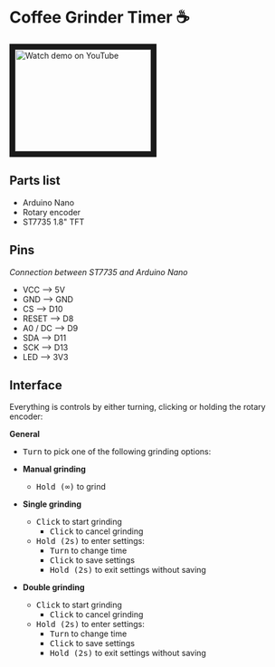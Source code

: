# Coffee Grinder Timer ☕️

<a href="http://www.youtube.com/watch?feature=player_embedded&v=_ijmQUTWak0" target="_blank"><img src="http://img.youtube.com/vi/_ijmQUTWak0/0.jpg" alt="Watch demo on YouTube" width="240" height="180" border="10" /></a>

## Parts list
- Arduino Nano
- Rotary encoder
- ST7735 1.8" TFT

## Pins
*Connection between ST7735 and Arduino Nano*
- VCC     --> 5V
- GND     --> GND
- CS      --> D10
- RESET   --> D8
- A0 / DC --> D9
- SDA     --> D11
- SCK     --> D13
- LED     --> 3V3

## Interface
Everything is controls by either turning, clicking or holding the rotary encoder:

**General**
- <kbd>Turn</kbd> to pick one of the following grinding options:

- **Manual grinding**
  - <kbd>Hold (∞)</kbd> to grind

- **Single grinding**
  - <kbd>Click</kbd> to start grinding
    - <kbd>Click</kbd> to cancel grinding 
  - <kbd>Hold (2s)</kbd> to enter settings:
    - <kbd>Turn</kbd> to change time
    - <kbd>Click</kbd> to save settings
    - <kbd>Hold (2s)</kbd> to exit settings without saving

- **Double grinding**
  - <kbd>Click</kbd> to start grinding
    - <kbd>Click</kbd> to cancel grinding 
  - <kbd>Hold (2s)</kbd> to enter settings:
    - <kbd>Turn</kbd> to change time
    - <kbd>Click</kbd> to save settings
    - <kbd>Hold (2s)</kbd> to exit settings without saving
